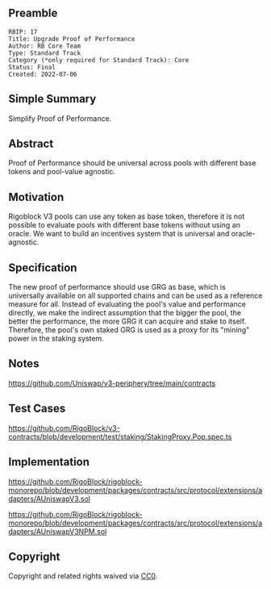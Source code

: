 ## Preamble

    RBIP: 17
    Title: Upgrade Proof of Performance
    Author: RB Core Team
    Type: Standard Track
    Category (*only required for Standard Track): Core
    Status: Final
    Created: 2022-07-06

## Simple Summary

Simplify Proof of Performance.

## Abstract

Proof of Performance should be universal across pools with different base tokens and pool-value agnostic.

## Motivation

Rigoblock V3 pools can use any token as base token, therefore it is not possible to evaluate pools with different base tokens
without using an oracle. We want to build an incentives system that is universal and oracle-agnostic.

## Specification

The new proof of performance should use GRG as base, which is universally available on all supported chains and can be used
as a reference measure for all. Instead of evaluating the pool's value and performance directly, we make the indirect assumption
that the bigger the pool, the better the performance, the more GRG it can acquire and stake to itself. Therefore, the pool's
own staked GRG is used as a proxy for its "mining" power in the staking system.

## Notes

[https://github.com/Uniswap/v3-periphery/tree/main/contracts
](https://github.com/RigoBlock/v3-contracts/blob/development/contracts/rigoToken/proofOfPerformance/ProofOfPerformance.sol)

## Test Cases

https://github.com/RigoBlock/v3-contracts/blob/development/test/staking/StakingProxy.Pop.spec.ts

## Implementation

https://github.com/RigoBlock/rigoblock-monorepo/blob/development/packages/contracts/src/protocol/extensions/adapters/AUniswapV3.sol

https://github.com/RigoBlock/rigoblock-monorepo/blob/development/packages/contracts/src/protocol/extensions/adapters/AUniswapV3NPM.sol

## Copyright

Copyright and related rights waived via [CC0](https://creativecommons.org/publicdomain/zero/1.0/).
